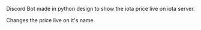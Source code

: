Discord Bot made in python design to show the iota price live on iota server. 

Changes the price live on it's name.